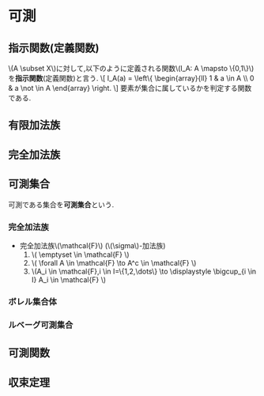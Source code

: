 # 可測

## 指示関数(定義関数)
\\(A \subset X\\)に対して,以下のように定義される関数\\(I_A: A \mapsto \\{0,1\\}\\)を**指示関数**(定義関数)と言う.
\\[
I_A(a) = \left\\{ 
	\begin{array}{ll}
	1 & a \in A \\\\
	0 & a \not \in A
	\end{array}
\right.
\\]
要素が集合に属しているかを判定する関数である.

## 有限加法族

## 完全加法族

## 可測集合
可測である集合を**可測集合**という.

### 完全加法族
- 完全加法族\\(\mathcal{F}\\) (\\(\sigma\\)-加法族)
  1. \\( \emptyset \in \mathcal{F} \\)
  1. \\( \forall A \in \mathcal{F} \to  A^c \in \mathcal{F} \\)
  1. \\(A_i \in \mathcal{F},i \in I=\\{1,2,\dots\\} \to \displaystyle \bigcup_{i \in I} A_i \in \mathcal{F} \\)

### ボレル集合体

### ルベーグ可測集合

## 可測関数

## 収束定理
